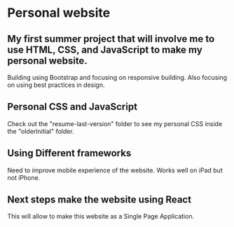 # Personal website
## My first summer project that will involve me to use HTML, CSS, and JavaScript to make my personal website.
Building using Bootstrap and focusing on responsive building. Also focusing on using best practices in design.

## Personal CSS and JavaScript
Check out the "resume-last-version" folder to see my personal CSS inside the "olderInitial" folder.

## Using Different frameworks
Need to improve mobile experience of the website.
Works well on iPad but not iPhone.

## Next steps make the website using React
This will allow to make this website as a Single Page Application.
